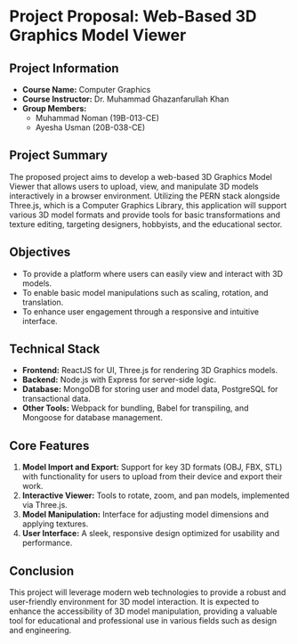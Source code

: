 # Project Proposal: Web-Based 3D Graphics Model Viewer

## Project Information
- **Course Name:** Computer Graphics
- **Course Instructor:** Dr. Muhammad Ghazanfarullah Khan
- **Group Members:**
  - Muhammad Noman (19B-013-CE)
  - Ayesha Usman (20B-038-CE)

## Project Summary
The proposed project aims to develop a web-based 3D Graphics Model Viewer that allows users to upload, view, and manipulate 3D models interactively in a browser environment. Utilizing the PERN stack alongside Three.js, which is a Computer Graphics Library, this application will support various 3D model formats and provide tools for basic transformations and texture editing, targeting designers, hobbyists, and the educational sector.

## Objectives
- To provide a platform where users can easily view and interact with 3D models.
- To enable basic model manipulations such as scaling, rotation, and translation.
- To enhance user engagement through a responsive and intuitive interface.

## Technical Stack
- **Frontend:** ReactJS for UI, Three.js for rendering 3D Graphics models.
- **Backend:** Node.js with Express for server-side logic.
- **Database:** MongoDB for storing user and model data, PostgreSQL for transactional data.
- **Other Tools:** Webpack for bundling, Babel for transpiling, and Mongoose for database management.

## Core Features
1. **Model Import and Export:** Support for key 3D formats (OBJ, FBX, STL) with functionality for users to upload from their device and export their work.
2. **Interactive Viewer:** Tools to rotate, zoom, and pan models, implemented via Three.js.
3. **Model Manipulation:** Interface for adjusting model dimensions and applying textures.
4. **User Interface:** A sleek, responsive design optimized for usability and performance.

## Conclusion
This project will leverage modern web technologies to provide a robust and user-friendly environment for 3D model interaction. It is expected to enhance the accessibility of 3D model manipulation, providing a valuable tool for educational and professional use in various fields such as design and engineering.
